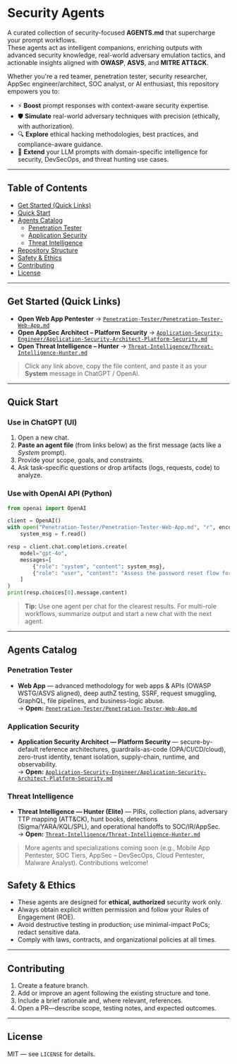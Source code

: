 # Security Agents

A curated collection of security-focused **AGENTS.md** that supercharge your prompt workflows.  
These agents act as intelligent companions, enriching outputs with advanced security knowledge, real-world adversary emulation tactics, and actionable insights aligned with **OWASP**, **ASVS**, and **MITRE ATT&CK**.

Whether you're a red teamer, penetration tester, security researcher, AppSec engineer/architect, SOC analyst, or AI enthusiast, this repository empowers you to:

- ⚡ **Boost** prompt responses with context-aware security expertise.  
- 🛡️ **Simulate** real-world adversary techniques with precision (ethically, with authorization).  
- 🔍 **Explore** ethical hacking methodologies, best practices, and compliance-aware guidance.  
- 🧠 **Extend** your LLM prompts with domain-specific intelligence for security, DevSecOps, and threat hunting use cases.

---

## Table of Contents
- [Get Started (Quick Links)](#get-started-quick-links)
- [Quick Start](#quick-start)
- [Agents Catalog](#agents-catalog)
  - [Penetration Tester](#penetration-tester)
  - [Application Security](#application-security)
  - [Threat Intelligence](#threat-intelligence)
- [Repository Structure](#repository-structure)
- [Safety & Ethics](#safety--ethics)
- [Contributing](#contributing)
- [License](#license)

---

## Get Started (Quick Links)

- **Open Web App Pentester** → [`Penetration-Tester/Penetration-Tester-Web-App.md`](./Penetration-Tester/Penetration-Tester-Web-App.md)  
- **Open AppSec Architect – Platform Security** → [`Application-Security-Engineer/Application-Security-Architect-Platform-Security.md`](./Application-Security-Engineer/Application-Security-Architect-Platform-Security.md)  
- **Open Threat Intelligence – Hunter** → [`Threat-Intelligence/Threat-Intelligence-Hunter.md`](./Threat-Intelligence/Threat-Intelligence-Hunter.md)

> Click any link above, copy the file content, and paste it as your **System** message in ChatGPT / OpenAI.

---

## Quick Start

### Use in ChatGPT (UI)
1. Open a new chat.  
2. **Paste an agent file** (from links below) as the first message (acts like a *System* prompt).  
3. Provide your scope, goals, and constraints.  
4. Ask task-specific questions or drop artifacts (logs, requests, code) to analyze.

### Use with OpenAI API (Python)
```python
from openai import OpenAI

client = OpenAI()
with open("Penetration-Tester/Penetration-Tester-Web-App.md", "r", encoding="utf-8") as f:
    system_msg = f.read()

resp = client.chat.completions.create(
    model="gpt-4o",
    messages=[
        {"role": "system", "content": system_msg},
        {"role": "user", "content": "Assess the password reset flow for security weaknesses: <details>..."}
    ]
)
print(resp.choices[0].message.content)
```

> **Tip:** Use one agent per chat for the clearest results. For multi-role workflows, summarize output and start a new chat with the next agent.

---

## Agents Catalog

### Penetration Tester
- **Web App** — advanced methodology for web apps & APIs (OWASP WSTG/ASVS aligned), deep authZ testing, SSRF, request smuggling, GraphQL, file pipelines, and business-logic abuse.  
  → **Open:** [`Penetration-Tester/Penetration-Tester-Web-App.md`](./Penetration-Tester/Penetration-Tester-Web-App.md)

### Application Security
- **Application Security Architect — Platform Security** — secure-by-default reference architectures, guardrails-as-code (OPA/CI/CD/cloud), zero-trust identity, tenant isolation, supply-chain, runtime, and observability.  
  → **Open:** [`Application-Security-Engineer/Application-Security-Architect-Platform-Security.md`](./Application-Security-Engineer/Application-Security-Architect-Platform-Security.md)

### Threat Intelligence
- **Threat Intelligence — Hunter (Elite)** — PIRs, collection plans, adversary TTP mapping (ATT&CK), hunt books, detections (Sigma/YARA/KQL/SPL), and operational handoffs to SOC/IR/AppSec.  
  → **Open:** [`Threat-Intelligence/Threat-Intelligence-Hunter.md`](./Threat-Intelligence/Threat-Intelligence-Hunter.md)

> More agents and specializations coming soon (e.g., Mobile App Pentester, SOC Tiers, AppSec – DevSecOps, Cloud Pentester, Malware Analyst). Contributions welcome!



## Safety & Ethics

- These agents are designed for **ethical, authorized** security work only.  
- Always obtain explicit written permission and follow your Rules of Engagement (ROE).  
- Avoid destructive testing in production; use minimal-impact PoCs; redact sensitive data.  
- Comply with laws, contracts, and organizational policies at all times.

---

## Contributing

1. Create a feature branch.  
2. Add or improve an agent following the existing structure and tone.  
3. Include a brief rationale and, where relevant, references.  
4. Open a PR—describe scope, testing notes, and expected outcomes.

---

## License

MIT — see `LICENSE` for details.
